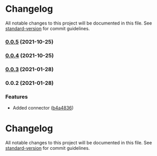 # Changelog

All notable changes to this project will be documented in this file. See [standard-version](https://github.com/conventional-changelog/standard-version) for commit guidelines.

### [0.0.5](https://github.com/getunid/unid-wallet-sdk-mongo-connector/compare/v0.0.3...v0.0.5) (2021-10-25)

### [0.0.4](https://github.com/getunid/unid-wallet-sdk-mongo-connector/compare/v0.0.3...v0.0.4) (2021-10-25)

### [0.0.3](https://github.com/getunid/unid-wallet-sdk-mongo-connector/compare/v0.0.2...v0.0.3) (2021-01-28)

### 0.0.2 (2021-01-28)


### Features

* Added connector ([b4a4836](https://github.com/getunid/unid-wallet-sdk-mongo-connector/commit/b4a4836609c84e7a47feb7c0f213c5aa9093920f))

# Changelog

All notable changes to this project will be documented in this file. See [standard-version](https://github.com/conventional-changelog/standard-version) for commit guidelines.
